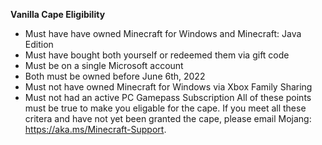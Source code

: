 **__Vanilla Cape Eligibility__**
- Must have have owned Minecraft for Windows and Minecraft: Java Edition
- Must have bought both yourself or redeemed them via gift code
- Must be on a single Microsoft account 
- Both must be owned before June 6th, 2022
- Must not have owned Minecraft for Windows via Xbox Family Sharing
- Must not had an active PC Gamepass Subscription
All of these points must be true to make you eligable for the cape. If you meet all these critera and have not yet been granted the cape, please email Mojang: https://aka.ms/Minecraft-Support.